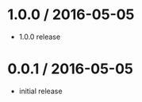 
1.0.0 / 2016-05-05
==================

  * 1.0.0 release

0.0.1 / 2016-05-05
==================

  * initial release
